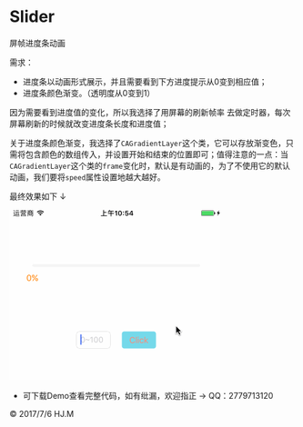 # Slider
屏帧进度条动画

需求：

* 进度条以动画形式展示，并且需要看到下方进度提示从0变到相应值；
* 进度条颜色渐变。（透明度从0变到1）

因为需要看到进度值的变化，所以我选择了用屏幕的刷新帧率 去做定时器，每次屏幕刷新的时候就改变进度条长度和进度值；

关于进度条颜色渐变，我选择了`CAGradientLayer`这个类，它可以存放渐变色，只需将包含颜色的数组传入，并设置开始和结束的位置即可；值得注意的一点：当`CAGradientLayer`这个类的`frame`变化时，默认是有动画的，为了不使用它的默认动画，我们要将`speed`属性设置地越大越好。

最终效果如下 ↓

![](https://github.com/DepponMain/Slider/raw/master/GIF/Slider.gif)

* 可下载Demo查看完整代码，如有纰漏，欢迎指正 → QQ：2779713120


<div class="footer">
	&copy; 2017/7/6 HJ.M
</div>
